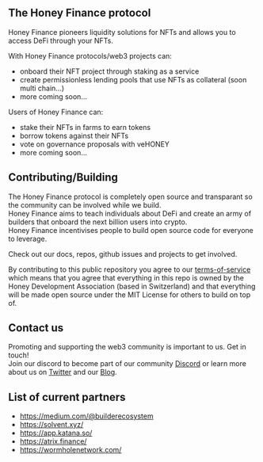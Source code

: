 ## The Honey Finance protocol

Honey Finance pioneers liquidity solutions for NFTs and allows you to access DeFi through your NFTs.

With Honey Finance protocols/web3 projects can:

- onboard their NFT project through staking as a service
- create permissionless lending pools that use NFTs as collateral (soon multi chain...)
- more coming soon...

Users of Honey Finance can:

- stake their NFTs in farms to earn tokens
- borrow tokens against their NFTs
- vote on governance proposals with veHONEY
- more coming soon...


## Contributing/Building

The Honey Finance protocol is completely open source and transparant so the community can be involved while we build.<br />
Honey Finance aims to teach individuals about DeFi and create an army of builders that onboard the next billion users into crypto.<br />
Honey Finance incentivises people to build open source code for everyone to leverage.<br />

Check out our docs, repos, github issues and projects to get involved.

By contributing to this public repository you agree to our [terms-of-service](https://www.honey.finance/) 
which means that you agree that everything in this repo is owned by the Honey Development Association (based in Switzerland) 
and that everything will be made open source under the MIT License for others to build on top of.

## Contact us

Promoting and supporting the web3 community is important to us. Get in touch! <br />
Join our discord to become part of our community [Discord](https://discord.com/invite/T7RQ8hMamB) 
or learn more about us on [Twitter](https://twitter.com/honeydefi) and our [Blog](https://blog.honey.finance/).

## List of current partners

- https://medium.com/@builderecosystem
- https://solvent.xyz/
- https://app.katana.so/
- https://atrix.finance/
- https://wormholenetwork.com/


